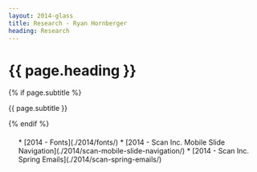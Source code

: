```yaml
---
layout: 2014-glass
title: Research - Ryan Hornberger
heading: Research
---
```


<div class="glass">
  <h1 class="title"> {{ page.heading }} </h1>
  {% if page.subtitle %}
    <p class="subtitle" style="padding-top: 0px;"> {{ page.subtitle }} </p>
  {% endif %}
</div>

<div id="research">
<div class="glass row" style="padding:20px;" markdown="1">
* [2014 - Fonts](./2014/fonts/)
* [2014 - Scan Inc. Mobile Slide Navigation](./2014/scan-mobile-slide-navigation/)
* [2014 - Scan Inc. Spring Emails](./2014/scan-spring-emails/)
</div>
</div>